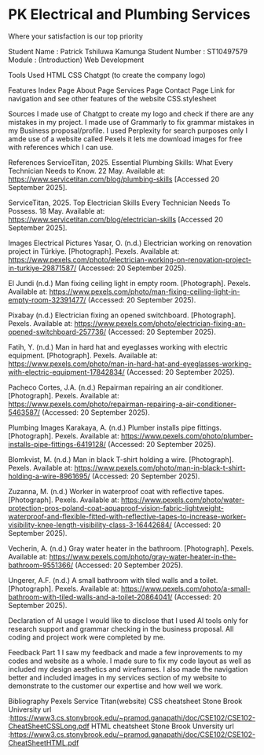 # PK Electrical and Plumbing Services
Where your satisfaction is our top priority

Student Name : Patrick Tshiluwa Kamunga
Student Number : ST10497579
Module : (Introduction) Web Development

Tools Used
HTML
CSS
Chatgpt (to create the company logo)

Features
Index Page
About Page
Services Page
Contact Page
Link for navigation and see other features of the website 
CSS.stylesheet

Sources 
I made use of Chatgpt to create my logo and check if there are any mistakes in my project.
I made use of Grammarly to fix grammar mistakes in my Business proposal/profile.
I used Perplexity for search purposes only
I amde use of a website called Pexels it lets me download images for free with references which I can use.

References 
ServiceTitan, 2025. Essential Plumbing Skills: What Every Technician Needs to Know. 22 May. Available at: https://www.servicetitan.com/blog/plumbing-skills
 [Accessed 20 September 2025].

ServiceTitan, 2025. Top Electrician Skills Every Technician Needs To Possess. 18 May. Available at: https://www.servicetitan.com/blog/electrician-skills
 [Accessed 20 September 2025].

Images 
Electrical Pictures
Yasar, O. (n.d.) Electrician working on renovation project in Türkiye. [Photograph]. Pexels. Available at: https://www.pexels.com/photo/electrician-working-on-renovation-project-in-turkiye-29871587/
 (Accessed: 20 September 2025).

El Jundi (n.d.) Man fixing ceiling light in empty room. [Photograph]. Pexels. Available at: https://www.pexels.com/photo/man-fixing-ceiling-light-in-empty-room-32391477/
 (Accessed: 20 September 2025).

Pixabay (n.d.) Electrician fixing an opened switchboard. [Photograph]. Pexels. Available at: https://www.pexels.com/photo/electrician-fixing-an-opened-switchboard-257736/
 (Accessed: 20 September 2025).

Fatih, Y. (n.d.) Man in hard hat and eyeglasses working with electric equipment. [Photograph]. Pexels. Available at: https://www.pexels.com/photo/man-in-hard-hat-and-eyeglasses-working-with-electric-equipment-17842834/
 (Accessed: 20 September 2025).

Pacheco Cortes, J.A. (n.d.) Repairman repairing an air conditioner. [Photograph]. Pexels. Available at: https://www.pexels.com/photo/repairman-repairing-a-air-conditioner-5463587/
 (Accessed: 20 September 2025).

Plumbing Images
Karakaya, A. (n.d.) Plumber installs pipe fittings. [Photograph]. Pexels. Available at: https://www.pexels.com/photo/plumber-installs-pipe-fittings-6419128/
 (Accessed: 20 September 2025).

Blomkvist, M. (n.d.) Man in black T-shirt holding a wire. [Photograph]. Pexels. Available at: https://www.pexels.com/photo/man-in-black-t-shirt-holding-a-wire-8961695/
 (Accessed: 20 September 2025).

Zuzanna, M. (n.d.) Worker in waterproof coat with reflective tapes. [Photograph]. Pexels. Available at: https://www.pexels.com/photo/water-protection-pros-poland-coat-aquaproof-vision-fabric-lightweight-waterproof-and-flexible-fitted-with-reflective-tapes-to-increase-worker-visibility-knee-length-visibility-class-3-16442684/
 (Accessed: 20 September 2025).

Vecherin, A. (n.d.) Gray water heater in the bathroom. [Photograph]. Pexels. Available at: https://www.pexels.com/photo/gray-water-heater-in-the-bathroom-9551366/
 (Accessed: 20 September 2025).

Ungerer, A.F. (n.d.) A small bathroom with tiled walls and a toilet. [Photograph]. Pexels. Available at: https://www.pexels.com/photo/a-small-bathroom-with-tiled-walls-and-a-toilet-20864041/
 (Accessed: 20 September 2025).

Declaration of AI usage 
I would like to disclose that I used AI tools only for research support and grammar checking in the business proposal. All coding and project work were completed by me.

Feedback Part 1
I saw my feedback and made a few inprovements to my codes and website as a whole. I made sure to fix my code layout as well as included my design aesthetics and wireframes. I also made the navigation better and included images in my services section of my website to demonstrate to the customer our expertise and how well we work.

Bibliography
Pexels
Service Titan(website)
CSS cheatsheet Stone Brook University url :https://www3.cs.stonybrook.edu/~pramod.ganapathi/doc/CSE102/CSE102-CheatSheetCSSLong.pdf
HTML cheatsheet Stone Brook Unversity url :https://www3.cs.stonybrook.edu/~pramod.ganapathi/doc/CSE102/CSE102-CheatSheetHTML.pdf

